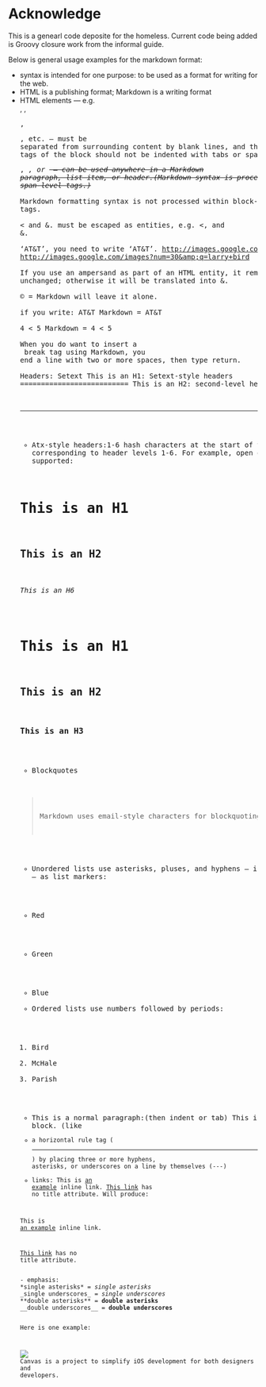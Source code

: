 Acknowledge
============

This is a genearl code deposite for the homeless.
Current code being added is Groovy closure work from the informal guide.

Below is general usage examples for the markdown format:

- syntax is intended for one purpose: to be used as a format for writing for the web.
- HTML is a publishing format; Markdown is a writing format
- HTML elements — e.g. <div>, <table>, <pre>, <p>, etc. — must be separated from surrounding content by blank lines, and the start and end tags of the block should not be indented with tabs or spaces.
- <span>, <cite>, or <del> — can be used anywhere in a Markdown paragraph, list item, or header.(Markdown syntax is processed within span-level tags.)
- Markdown formatting syntax is not processed within block-level HTML tags.
- < and &. must be escaped as entities, e.g. &lt;, and &amp;.
- ‘AT&T’, you need to write ‘AT&amp;T’.
http://images.google.com/images?num=30&q=larry+bird
http://images.google.com/images?num=30&amp;q=larry+bird
- If you use an ampersand as part of an HTML entity, it remains unchanged; otherwise it will be translated into &amp;.
- &copy; = Markdown will leave it alone.
- if you write: AT&T Markdown = AT&amp;T
- 4 < 5 Markdown = 4 &lt; 5
- When you do want to insert a <br /> break tag using Markdown, you end a line with two or more spaces, then type return.
- Headers: Setext
This is an H1: Setext-style headers
==========================
This is an H2: second-level headers
---------------------------------------------------
- Atx-style headers:1-6 hash characters at the start of the line, corresponding to header levels 1-6. For example, open or closed styles supported:
# This is an H1
## This is an H2
###### This is an H6
# This is an H1 #
## This is an H2 ##
### This is an H3 ######
- Blockquotes
> Markdown uses email-style
> characters for blockquoting
- Unordered lists use asterisks, pluses, and hyphens — interchangably — as list markers:
*   Red
+   Green
-   Blue
- Ordered lists use numbers followed by periods:
1.  Bird
2.  McHale
3.  Parish
- This is a normal paragraph:(then indent or tab)
    This is a code block. (like <code>
- a horizontal rule tag (<hr />) by placing three or more hyphens, asterisks, or underscores on a line by themselves (---)
- links:
This is [an example](http://example.com/ "Title") inline link.
[This link](http://example.net/) has no title attribute.
Will produce:
<p>This is <a href="http://example.com/" title="Title">
an example</a> inline link.</p>
<p><a href="http://example.net/">This link</a> has no
title attribute.</p>
- emphasis:
*single asterisks* = <em>single asterisks</em>
_single underscores_ = <em>single underscores</em>
**double asterisks** = <strong>double asterisks</strong>
__double underscores__ = <strong>double underscores</strong>

Here is one example:

![](http://f.cl.ly/items/3435000d3G1E3t3m0J0X/canvas.png)
Canvas is a project to simplify iOS development for both designers and developers.
